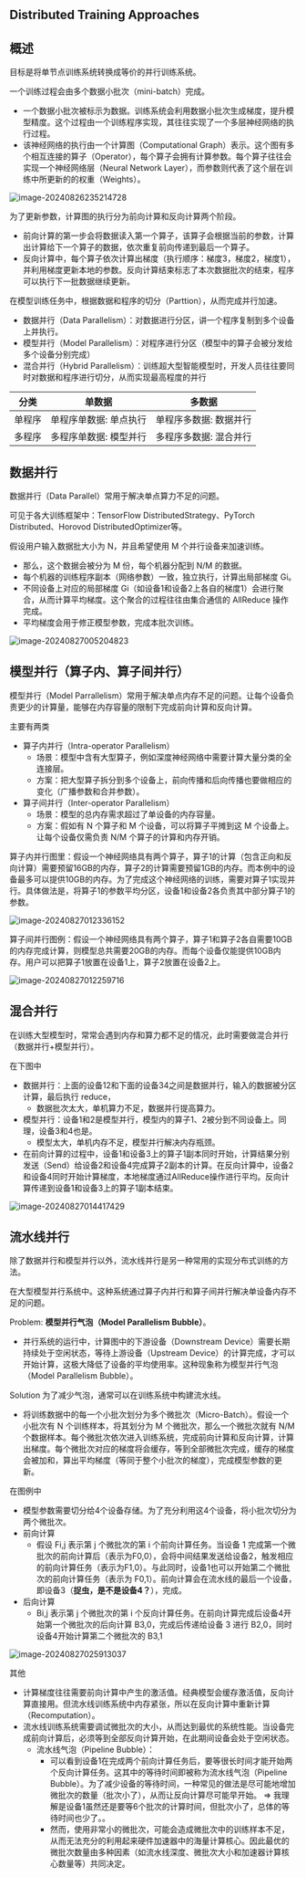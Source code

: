 



## Distributed Training Approaches

## 概述

目标是将单节点训练系统转换成等价的并行训练系统。

一个训练过程会由多个数据小批次（mini-batch）完成。

- 一个数据小批次被标示为数据。训练系统会利用数据小批次生成梯度，提升模型精度。这个过程由一个训练程序实现，其往往实现了一个多层神经网络的执行过程。
- 该神经网络的执行由一个计算图（Computational Graph）表示。这个图有多个相互连接的算子（Operator），每个算子会拥有计算参数。每个算子往往会实现一个神经网络层（Neural Network Layer），而参数则代表了这个层在训练中所更新的的权重（Weights）。

![image-20240826235214728](./20240827-distributed-training-02.assets/image-20240826235214728.png)

为了更新参数，计算图的执行分为前向计算和反向计算两个阶段。

- 前向计算的第一步会将数据读入第一个算子，该算子会根据当前的参数，计算出计算给下一个算子的数据，依次重复前向传递到最后一个算子。
- 反向计算中，每个算子依次计算出梯度（执行顺序：梯度3，梯度2，梯度1），并利用梯度更新本地的参数。反向计算结束标志了本次数据批次的结束，程序可以执行下一批数据继续更新。

在模型训练任务中，根据数据和程序的切分（Parttion），从而完成并行加速。

- 数据并行（Data Parallelism）：对数据进行分区，讲一个程序复制到多个设备上并执行。
- 模型并行（Model Parallelism）：对程序进行分区（模型中的算子会被分发给多个设备分别完成）
- 混合并行（Hybrid Parallelism）：训练超大型智能模型时，开发人员往往要同时对数据和程序进行切分，从而实现最高程度的并行

| 分类   | 单数据                 | 多数据                 |
| ------ | ---------------------- | ---------------------- |
| 单程序 | 单程序单数据: 单点执行 | 单程序多数据: 数据并行 |
| 多程序 | 多程序单数据: 模型并行 | 多程序多数据: 混合并行 |

## 数据并行

数据并行（Data Parallel）常用于解决单点算力不足的问题。

可见于各大训练框架中：TensorFlow DistributedStrategy、PyTorch Distributed、Horovod DistributedOptimizer等。

假设用户输入数据批大小为 N，并且希望使用 M 个并行设备来加速训练。

- 那么，这个数据会被分为 M 份，每个机器分配到 N/M 的数据。
- 每个机器的训练程序副本（网络参数）一致，独立执行，计算出局部梯度 Gi。
- 不同设备上对应的局部梯度 Gi（如设备1和设备2上各自的梯度1）会进行聚合，从而计算平均梯度。这个聚合的过程往往由集合通信的 AllReduce 操作完成。
- 平均梯度会用于修正模型参数，完成本批次训练。



![image-20240827005204823](./20240827-distributed-training-02.assets/image-20240827005204823.png)

## 模型并行（算子内、算子间并行）

模型并行（Model Parrallelism）常用于解决单点内存不足的问题。让每个设备负责更少的计算量，能够在内存容量的限制下完成前向计算和反向计算。

主要有两类

- 算子内并行（Intra-operator Parallelism）
  - 场景：模型中含有大型算子，例如深度神经网络中需要计算大量分类的全连接层。
  - 方案：把大型算子拆分到多个设备上，前向传播和后向传播也要做相应的变化（广播参数和合并参数）。
- 算子间并行（Inter-operator Parallelism）
  - 场景：模型的总内存需求超过了单设备的内存容量。
  - 方案：假如有 N 个算子和 M 个设备，可以将算子平摊到这 M 个设备上。让每个设备仅需负责 N/M 个算子的计算和内存开销。

算子内并行图里：假设一个神经网络具有两个算子，算子1的计算（包含正向和反向计算）需要预留16GB的内存，算子2的计算需要预留1GB的内存。而本例中的设备最多可以提供10GB的内存。为了完成这个神经网络的训练，需要对算子1实现并行。具体做法是，将算子1的参数平均分区，设备1和设备2各负责其中部分算子1的参数。

![image-20240827012336152](./20240827-distributed-training-02.assets/image-20240827012336152.png)

算子间并行图例：假设一个神经网络具有两个算子，算子1和算子2各自需要10GB的内存完成计算，则模型总共需要20GB的内存。而每个设备仅能提供10GB内存。用户可以把算子1放置在设备1上，算子2放置在设备2上。

![image-20240827012259716](./20240827-distributed-training-02.assets/image-20240827012259716.png)

## 混合并行

在训练大型模型时，常常会遇到内存和算力都不足的情况，此时需要做混合并行（数据并行+模型并行）。

在下图中

- 数据并行：上面的设备12和下面的设备34之间是数据并行，输入的数据被分区计算，最后执行 reduce，
  - 数据批次太大，单机算力不足，数据并行提高算力。
- 模型并行：设备1和2是模型并行，模型内的算子1、2被分到不同设备上。同理，设备3和4也是。
  - 模型太大，单机内存不足，模型并行解决内存瓶颈。
- 在前向计算的过程中，设备1和设备3上的算子1副本同时开始，计算结果分别发送（Send）给设备2和设备4完成算子2副本的计算。在反向计算中，设备2和设备4同时开始计算梯度，本地梯度通过AllReduce操作进行平均。反向计算传递到设备1和设备3上的算子1副本结束。

![image-20240827014417429](./20240827-distributed-training-02.assets/image-20240827014417429.png)

## 流水线并行

除了数据并行和模型并行以外，流水线并行是另一种常用的实现分布式训练的方法。

在大型模型并行系统中。这种系统通过算子内并行和算子间并行解决单设备内存不足的问题。

Problem: **模型并行气泡（Model Parallelism Bubble）**。

- 并行系统的运行中，计算图中的下游设备（Downstream Device）需要长期持续处于空闲状态，等待上游设备（Upstream Device）的计算完成，才可以开始计算，这极大降低了设备的平均使用率。这种现象称为模型并行气泡（Model Parallelism Bubble）。

Solution 为了减少气泡，通常可以在训练系统中构建流水线。

- 将训练数据中的每一个小批次划分为多个微批次（Micro-Batch）。假设一个小批次有 N 个训练样本，将其划分为 M 个微批次，那么一个微批次就有 N/M 个数据样本。每个微批次依次进入训练系统，完成前向计算和反向计算，计算出梯度。每个微批次对应的梯度将会缓存，等到全部微批次完成，缓存的梯度会被加和，算出平均梯度（等同于整个小批次的梯度），完成模型参数的更新。

在图例中

- 模型参数需要切分给4个设备存储。为了充分利用这4个设备，将小批次切分为两个微批次。
- 前向计算
  - 假设 Fi,j 表示第 j 个微批次的第 i 个前向计算任务。当设备 1 完成第一个微批次的前向计算后（表示为F0,0），会将中间结果发送给设备2，触发相应的前向计算任务（表示为F1,0）。与此同时，设备1也可以开始第二个微批次的前向计算任务（表示为 F0,1）。前向计算会在流水线的最后一个设备，即设备3（**捉虫，是不是设备4？**），完成。
- 后向计算
  - Bi,j 表示第 j 个微批次的第 i 个反向计算任务。在前向计算完成后设备4开始第一个微批次的后向计算 B3,0，完成后传递给设备 3 进行 B2,0，同时设备4开始计算第二个微批次的 B3,1 

![image-20240827025913037](./20240827-distributed-training-02.assets/image-20240827025913037.png)



其他

- 计算梯度往往需要前向计算中产生的激活值。经典模型会缓存激活值，反向计算直接用。但流水线训练系统中内存紧张，所以在反向计算中重新计算（Recomputation）。
- 流水线训练系统需要调试微批次的大小，从而达到最优的系统性能。当设备完成前向计算后，必须等到全部反向计算开始，在此期间设备会处于空闲状态。
  - 流水线气泡（Pipeline Bubble）：
    - 可以看到设备1在完成两个前向计算任务后，要等很长时间才能开始两个反向计算任务。这其中的等待时间即被称为流水线气泡（Pipeline Bubble）。为了减少设备的等待时间，一种常见的做法是尽可能地增加微批次的数量（批次小了），从而让反向计算尽可能早开始。 => 我理解是设备1虽然还是要等6个批次的计算时间，但批次小了，总体的等待时间也少了。。
    - 然而，使用非常小的微批次，可能会造成微批次中的训练样本不足，从而无法充分的利用起来硬件加速器中的海量计算核心。因此最优的微批次数量由多种因素（如流水线深度、微批次大小和加速器计算核心数量等）共同决定。





